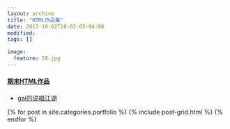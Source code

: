 ```yaml
---
layout: archive
title: "HTML作品集"
date: 2017-10-02T10:03:03-04:00
modified:
tags: []

image: 
  feature: 50.jpg
---
```


 
#### [期末HTML作品](https://qiuqiuge.github.io/portfolio/page/index)
* [gai的说唱江湖](https://qiuqiuge.github.io/portfolio/page/index)

 
<div class="tiles">
{% for post in site.categories.portfolio %}
{% include post-grid.html %}
{% endfor %}
</div><!-- /.tiles 把所有categories 有 portfolio 的列出来-->
